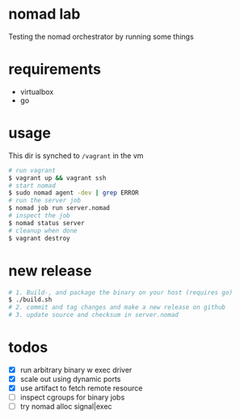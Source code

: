 # nomad lab
Testing the nomad orchestrator by running some things

# requirements
- virtualbox
- go

# usage
This dir is synched to `/vagrant` in the vm
```bash
# run vagrant
$ vagrant up && vagrant ssh
# start nomad
$ sudo nomad agent -dev | grep ERROR
# run the server job
$ nomad job run server.nomad
# inspect the job
$ nomad status server
# cleanup when done
$ vagrant destroy
```

# new release
```bash
# 1. Build-, and package the binary on your host (requires go)
$ ./build.sh
# 2. commit and tag changes and make a new release on github
# 3. update source and checksum in server.nomad
```

# todos
- [x] run arbitrary binary w exec driver
- [x] scale out using dynamic ports
- [x] use artifact to fetch remote resource
- [ ] inspect cgroups for binary jobs
- [ ] try nomad alloc signal|exec
